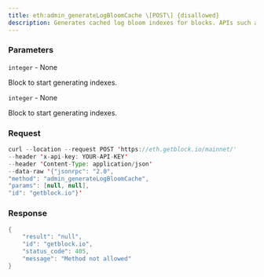 ```yaml
---
title: eth:admin_generateLogBloomCache \[POST\] {disallowed}
description: Generates cached log bloom indexes for blocks. APIs such as eth_getLogsand eth_getFilterLogs use the cache for improved performance.
---
```


### Parameters


`integer` - None

Block to start generating indexes.

`integer` - None

Block to start generating indexes.

### Request

``` java
curl --location --request POST 'https://eth.getblock.io/mainnet/' 
--header 'x-api-key: YOUR-API-KEY' 
--header 'Content-Type: application/json' 
--data-raw '{"jsonrpc": "2.0",
"method": "admin_generateLogBloomCache",
"params": [null, null],
"id": "getblock.io"}'
```

###  Response

``` java
{
    "result": "null",
    "id": "getblock.io",
    "status_code": 405,
    "message": "Method not allowed"
}
```

